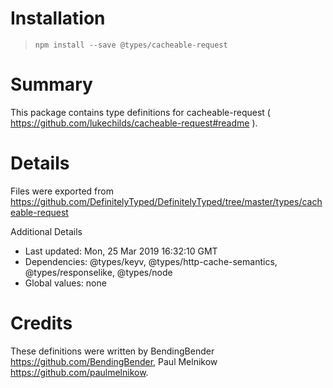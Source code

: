 # Installation
> `npm install --save @types/cacheable-request`

# Summary
This package contains type definitions for cacheable-request ( https://github.com/lukechilds/cacheable-request#readme ).

# Details
Files were exported from https://github.com/DefinitelyTyped/DefinitelyTyped/tree/master/types/cacheable-request

Additional Details
 * Last updated: Mon, 25 Mar 2019 16:32:10 GMT
 * Dependencies: @types/keyv, @types/http-cache-semantics, @types/responselike, @types/node
 * Global values: none

# Credits
These definitions were written by BendingBender <https://github.com/BendingBender>, Paul Melnikow <https://github.com/paulmelnikow>.
